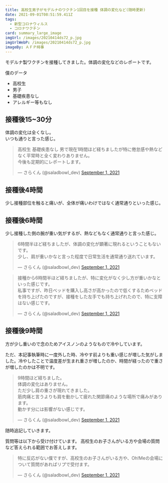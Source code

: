 ```yaml
---
title: 高校生男子がモデルナのワクチン1回目を接種 体調の変化など(随時更新)
date: 2021-09-01T08:51:59.411Z
tags:
  - 新型コロナウィルス
  - コロナワクチン
card: summary_large_image
imgUrl: /images/20210414ds72_p.jpg
imgUrlWebP: /images/20210414ds72_p.jpg
imageBy: ＡＦＰ時事
---
```

モデルナ製ワクチンを接種してきました。体調の変化などのレポートです。

僕のデータ

- 高校生
- 男子
- 基礎疾患なし
- アレルギー等もなし

## 接種後15~30分
体調の変化は全くなし。  
いつも通りと言った感じ。

<blockquote class="twitter-tweet"><p lang="ja" dir="ltr">高校生 基礎疾患なし 男で現在1時間ほど経ちましたが特に倦怠感や熱などなく平常時と全く変わりありません。<br>今後も定期的にレポートします。</p>&mdash; さらくん (@saladbowl_dev) <a href="https://twitter.com/saladbowl_dev/status/1432899757114945548?ref_src=twsrc%5Etfw">September 1, 2021</a></blockquote>

## 接種後4時間
少し接種部位を触ると痛いが、全体が痛いわけではなく通常通りといった感じ。

## 接種後6時間
少し接種した側の腕が重い気がするが、熱などもなく通常通りと言った感じ。
<blockquote class="twitter-tweet"><p lang="ja" dir="ltr">6時間半ほど経ちましたが、体調の変化が顕著に現れるということもないです。<br>少し、肩が重いかなと言った程度で日常生活を通常通り送れています。</p>&mdash; さらくん (@saladbowl_dev) <a href="https://twitter.com/saladbowl_dev/status/1432982710729908224?ref_src=twsrc%5Etfw">September 1, 2021</a></blockquote>
<blockquote class="twitter-tweet"><p lang="ja" dir="ltr">接種から6時間半ほど経ちましたが、特に変化がなく少し方が重いかなといった感じです。<br>私事ですが、昨日ベッドを購入し高さが高かったので低くするためベッドを持ち上げたのですが、接種をした左手でも持ち上げれたので、特に支障はない感じです。</p>&mdash; さらくん (@saladbowl_dev) <a href="https://twitter.com/saladbowl_dev/status/1432982411910864897?ref_src=twsrc%5Etfw">September 1, 2021</a></blockquote>

## 接種後9時間
方が少し重いので念のためアイスノンのようなもので冷やしています。

ただ、本記事執筆時に一度外した時、冷やす前よりも重い感じが増した気がしました。冷やしたことで温度差が生まれ重さが増したのか、時間が経ったので重さが増したのかは不明です。

<blockquote class="twitter-tweet" data-conversation="none"><p lang="ja" dir="ltr">9時間ほど経ちました。<br>体調の変化はありません。<br>ただ少し肩の重さが現れてきました。<br>筋肉痛と言うよりも肩を動かして疲れた関節痛のような場所で痛みがあります。<br>動かす分には影響がない感じです。</p>&mdash; さらくん (@saladbowl_dev) <a href="https://twitter.com/saladbowl_dev/status/1433023637364166659?ref_src=twsrc%5Etfw">September 1, 2021</a></blockquote>

随時追記していきます。

質問等は以下から受け付けています。
高校生のお子さんがいる方や会場の質問など答えられる範囲でお答えします。

<blockquote class="twitter-tweet" data-conversation="none"><p lang="ja" dir="ltr">特に反応がない僕ですが、高校生のお子さんがいる方や、Oh!Meの会場について質問があればリプで受付ます。</p>&mdash; さらくん (@saladbowl_dev) <a href="https://twitter.com/saladbowl_dev/status/1433000299111731206?ref_src=twsrc%5Etfw">September 1, 2021</a></blockquote>

<script async src="https://platform.twitter.com/widgets.js" charset="utf-8"></script>